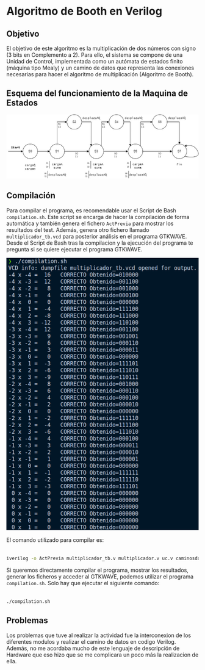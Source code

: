 # Algoritmo de Booth en Verilog

## Objetivo
El objetivo de este algoritmo es la multiplicación de dos números con signo (3 bits en Complemento a 2). Para ello, el sistema se compone de una Unidad de Control, 
implementada como un autómata de estados finito (máquina tipo Mealy) y un camino de datos que representa las conexiones necesarias para hacer el algoritmo de multiplicación (Algoritmo de Booth).

## Esquema del funcionamiento de la Maquina de Estados
![Maquina de Estados](https://github.com/feichay10/Booth-Algorithm-in-Verilog/blob/d177db168d7c8db160f49bb09e13f028b3057ef7/assets/Diagrama%20de%20Estados.jpg)

## Compilación
Para compilar el programa, es recomendable usar el Script de Bash `compilation.sh`. Este script se encarga de hacer la compilación de forma automática y también genera el fichero `ActPrevia` para mostrar los resultados del test. Además, genera otro fichero llamado `multiplicador_tb.vcd` para posterior análisis en el programa GTKWAVE. Desde el Script de Bash tras la compilacion y la ejecución del programa te pregunta si se quiere ejecutar el programa GTKWAVE.

![Ejecucion](https://github.com/feichay10/Booth-Algorithm-in-Verilog/blob/5e2ee1501580a66070a032f487a698850f38aa77/assets/Compilacion.png)

El comando utilizado para compilar es:
```bash

iverilog -o ActPrevia multiplicador_tb.v multiplicador.v uc.v caminosdatos.v componentes.v

```
Si queremos directamente compilar el programa, mostrar los resultados, generar los ficheros y acceder al GTKWAVE, podemos utilizar el programa `compilation.sh`. Solo hay que ejecutar el siguiente comando:
```bash

./compilation.sh

```
## Problemas
Los problemas que tuve al realizar la actividad fue la interconexion de los diferentes modulos y realizar el camino de datos en codigo Verilog. Además, no me acordaba mucho de este lenguaje de descripción de Hardware que eso hizo que se me complicara un poco más la realizacion de ella.

